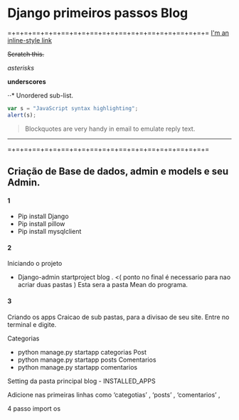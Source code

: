 # Django primeiros passos Blog
=+=+=+==+=+=+==+=+=+==+=+=+==+=+=+==+=+=+==+=+=+=
[I'm an inline-style link](https://www.google.com)

~~Scratch this.~~

*asterisks*

__underscores__

⋅⋅* Unordered sub-list.


```javascript
var s = "JavaScript syntax highlighting";
alert(s);
```
> Blockquotes are very handy in email to emulate reply text.

---

=+=+=+==+=+=+==+=+=+==+=+=+==+=+=+==+=+=+==+=+=+=

## Criação de Base de dados, admin e models e seu Admin.

#### 1
   * Pip install Django
   * Pip install pillow
   * Pip install mysqlclient

#### 2
Iniciando o projeto
   * Django-admin startproject blog .  <( ponto no final é necessario para nao acriar duas pastas )
Esta sera a pasta Mean do programa.

#### 3
Criando os apps
Craicao de sub pastas, para a divisao de seu site. Entre no terminal e digite.

Categorias
   * python manage.py startapp categorias
Post
   * python manage.py startapp posts
Comentarios
   * python manage.py startapp comentarios

Setting da pasta principal blog - INSTALLED_APPS

Adicione nas primeiras linhas como 
‘categotias’ , 
‘posts’ ,
‘comentarios’ , 

4 passo
import os






